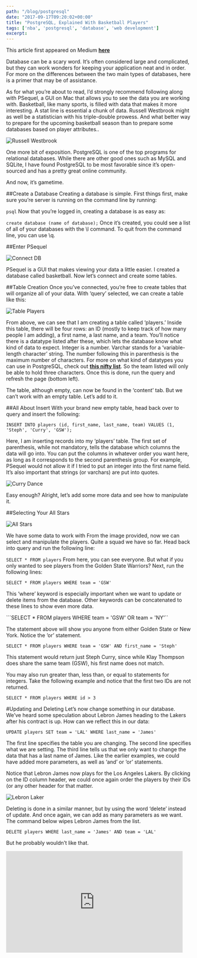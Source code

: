 ```yaml
---
path: "/blog/postgresql"
date: "2017-09-17T09:20:02+00:00"
title: "PostgreSQL, Explained With Basketball Players"
tags: ['nba', 'postgresql', 'database', 'web development']
excerpt: 
---
```


This article first appeared on Medium [__here__](https://hackernoon.com/postgresql-explained-with-basketball-players-f99fb812c065)

Database can be a scary word. It’s often considered large and complicated, but they can work wonders for keeping your application neat and in order. For more on the differences between the two main types of databases, here is a primer that may be of assistance.

As for what you’re about to read, I’d strongly recommend following along with PSequel, a GUI on Mac that allows you to see the data you are working with. Basketball, like many sports, is filled with data that makes it more interesting. A stat line is essential a chunk of data. Russell Westbrook might as well be a statistician with his triple-double prowess. And what better way to prepare for the upcoming basketball season than to prepare some databases based on player attributes..

![Russell Westbrook](https://cdn-images-1.medium.com/max/1200/1*IW1nAu2fLYTDA4P75CDdmA.jpeg)

One more bit of exposition. PostgreSQL is one of the top programs for relational databases. While there are other good ones such as MySQL and SQLite, I have found PostgreSQL to be most favorable since it’s open-sourced and has a pretty great online community.

And now, it’s gametime.

##Create a Database
Creating a database is simple. First things first, make sure you’re server is running on the command line by running:

```psql```
Now that you’re logged in, creating a database is as easy as:

```create database (name of database);```
Once it’s created, you could see a list of all of your databases with the \l command. To quit from the command line, you can use \q.

##Enter PSequel

![Connect DB](https://cdn-images-1.medium.com/max/1200/1*lUqYbocVY1oP0a2e_Ig5Cw.png)

PSequel is a GUI that makes viewing your data a little easier. I created a database called basketball. Now let’s connect and create some tables.

##Table Creation
Once you’ve connected, you’re free to create tables that will organize all of your data. With ‘query’ selected, we can create a table like this:

![Table Players](https://cdn-images-1.medium.com/max/2000/1*dS4iXk4Y-cwCAmLK7wh4XA.png)

From above, we can see that I am creating a table called ‘players.’ Inside this table, there will be four rows: an ID (mostly to keep track of how many people I am adding), a first name, a last name, and a team. You’ll notice there is a datatype listed after these, which lets the database know what kind of data to expect. Integer is a number. Varchar stands for a ‘variable-length character’ string. The number following this in parenthesis is the maximum number of characters. For more on what kind of datatypes you can use in PostgreSQL, check out [__this nifty list__](https://www.postgresql.org/docs/9.5/static/datatype.html). So the team listed will only be able to hold three characters. Once this is done, run the query and refresh the page (bottom left).


The table, although empty, can now be found in the ‘content’ tab. But we can’t work with an empty table. Let’s add to it.

##All About Insert
With your brand new empty table, head back over to query and insert the following:

```INSERT INTO players (id, first_name, last_name, team) VALUES (1, 'Steph', 'Curry', 'GSW');```


Here, I am inserting records into my ‘players’ table. The first set of parenthesis, while not mandatory, tells the database which columns the data will go into. You can put the columns in whatever order you want here, as long as it corresponds to the second parenthesis group. For example, PSequel would not allow it if I tried to put an integer into the first name field. It’s also important that strings (or varchars) are put into quotes.

![Curry Dance](https://cdn-images-1.medium.com/max/1200/1*KIUHPBaix7AjKfF2t8eJPw.gif)

Easy enough? Alright, let’s add some more data and see how to manipulate it.

##Selecting Your All Stars

![All Stars](https://cdn-images-1.medium.com/max/1600/1*BWPN3X2jtd0myX3NoCrpcg.png)

We have some data to work with
From the image provided, now we can select and manipulate the players. Quite a squad we have so far. Head back into query and run the following line:

```SELECT * FROM players```
From here, you can see everyone. But what if you only wanted to see players from the Golden State Warriors? Next, run the following lines:

```SELECT * FROM players WHERE team = 'GSW'```

This ‘where’ keyword is especially important when we want to update or delete items from the database. Other keywords can be concatenated to these lines to show even more data.

```SELECT * FROM players WHERE team = 'GSW' OR team = 'NY'``

The statement above will show you anyone from either Golden State or New York. Notice the ‘or’ statement.

```SELECT * FROM players WHERE team = 'GSW' AND first_name = 'Steph'```

This statement would return just Steph Curry, since while Klay Thompson does share the same team (GSW), his first name does not match.

You may also run greater than, less than, or equal to statements for integers. Take the following example and notice that the first two IDs are not returned.

```SELECT * FROM players WHERE id > 3```

#Updating and Deleting
Let’s now change something in our database. We’ve heard some speculation about Lebron James heading to the Lakers after his contract is up. How can we reflect this in our data:

```UPDATE players SET team = 'LAL' WHERE last_name = 'James'```

The first line specifies the table you are changing. The second line specifies what we are setting. The third line tells us that we only want to change the data that has a last name of James. Like the earlier examples, we could have added more parameters, as well as ‘and’ or ‘or’ statements.

Notice that Lebron James now plays for the Los Angeles Lakers. By clicking on the ID column header, we could once again order the players by their IDs (or any other header for that matter.

![Lebron Laker](https://cdn-images-1.medium.com/max/1600/1*PYjYWd-1H7KtdGpwLw9vBA.png)

Deleting is done in a similar manner, but by using the word ‘delete’ instead of update. And once again, we can add as many parameters as we want. The command below wipes Lebron James from the list.

```DELETE players WHERE last_name = 'James' AND team = 'LAL'```

But he probably wouldn’t like that.

<iframe src="https://giphy.com/embed/xTiTnDAP0RiCo9k85W" width="480" height="276" frameBorder="0" class="giphy-embed" allowFullScreen></iframe><p><a href="https://giphy.com/gifs/sbnation-xTiTnDAP0RiCo9k85W"></a></p>